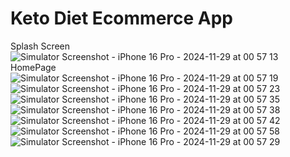 # Keto Diet Ecommerce App

Splash Screen
![Simulator Screenshot - iPhone 16 Pro - 2024-11-29 at 00 57 13](https://github.com/user-attachments/assets/d9c51b65-f61b-4c71-b86e-000e8fd26782)
HomePage
![Simulator Screenshot - iPhone 16 Pro - 2024-11-29 at 00 57 19](https://github.com/user-attachments/assets/9b430529-ef39-42dc-a10e-de17fc567b6e)
![Simulator Screenshot - iPhone 16 Pro - 2024-11-29 at 00 57 23](https://github.com/user-attachments/assets/e42b9274-1a21-45e1-a1f2-8299a9d75eaf)
![Simulator Screenshot - iPhone 16 Pro - 2024-11-29 at 00 57 35](https://github.com/user-attachments/assets/d23408f8-36c5-4661-b863-d64e397d1e1f)
![Simulator Screenshot - iPhone 16 Pro - 2024-11-29 at 00 57 38](https://github.com/user-attachments/assets/24e976f1-89ff-47c2-9867-44095e3fe4c1)
![Simulator Screenshot - iPhone 16 Pro - 2024-11-29 at 00 57 42](https://github.com/user-attachments/assets/5f696800-fd38-4467-ad23-3fbc690d5522)
![Simulator Screenshot - iPhone 16 Pro - 2024-11-29 at 00 57 58](https://github.com/user-attachments/assets/31ae0c87-7f80-45e1-89e0-ff647171714e)
![Simulator Screenshot - iPhone 16 Pro - 2024-11-29 at 00 57 29](https://github.com/user-attachments/assets/90f87ee9-aab7-45f9-9767-d29492716184)
